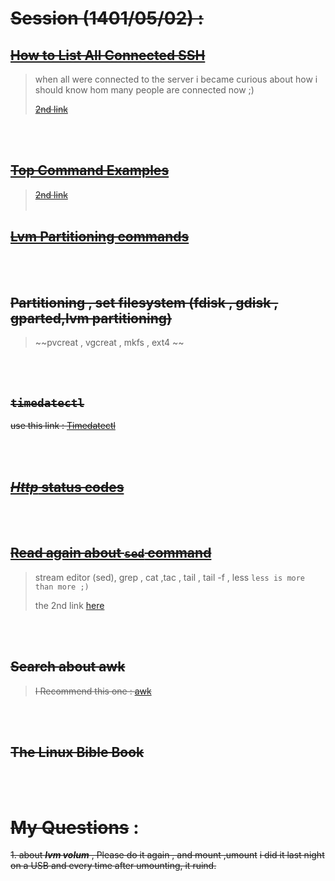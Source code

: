 # ~~Session (**1401/05/02**) :~~ 

## ~~[How to List All Connected SSH](https://www.baeldung.com/linux/list-connected-ssh-sessions)~~
> when all were connected to the server i became curious about how i should know hom many people are connected now ;)
> 
> ~~[2nd link](https://www.strongdm.com/blog/view-ssh-logs)~~

</br></br>

## ~~[Top Command Examples](https://www.tecmint.com/12-top-command-examples-in-linux/)~~

> ~~[2nd link](https://learning.lpi.org/en/learning-materials/101-500/103/103.5/103.5_01/)~~
</br></br>

## ~~[Lvm Partitioning commands](https://www.landoflinux.com/linux_lvm_command_examples.html)~~
</br></br>

## ~~Partitioning , set filesystem (fdisk , gdisk , gparted,lvm partitioning)~~

> ~~pvcreat , vgcreat , mkfs , ext4 ~~

</br></br>

## ~~`timedatectl`~~
~~use this link : [Timedatectl](https://www.howtogeek.com/782032/how-to-use-the-timedatectl-command-on-linux/)~~

</br></br>

## ~~[***Http*** status codes](https://developer.mozilla.org/en-US/docs/Web/HTTP/Status)~~

</br></br>

## ~~[Read again about `sed` command](https://www.educba.com/sed-command-in-linux/)~~
> stream editor (sed), grep , cat ,tac , tail , tail -f , less 
> `less is more than more ;)`
> 
> the 2nd link [here](https://www.howtogeek.com/666395/how-to-use-the-sed-command-on-linux/)

</br></br>

## ~~Search about awk~~
> ~~I Recommend this one : [awk](https://www.youtube.com/watch?v=xF0-dz6_91o)~~

</br></br>

## ~~The Linux Bible Book~~ 
</br></br>

# ~~My Questions~~ : 
~~1. about ***lvm volum*** , Please do it again , and mount ,umount~~ 
~~i did it last night on a USB and every time after umounting, it ruind.~~
